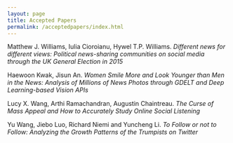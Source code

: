 ```yaml
---
layout: page
title: Accepted Papers
permalink: /acceptedpapers/index.html
---
```


Matthew J. Williams, Iulia Cioroianu, Hywel T.P. Williams. *Different news for different views: Political news-sharing communities on social media through the UK General Election in 2015*


Haewoon Kwak, Jisun An. *Women Smile More and Look Younger than Men in the News: Analysis of Millions of News Photos through GDELT and Deep Learning-based Vision APIs*


Lucy X. Wang, Arthi Ramachandran, Augustin Chaintreau. *The Curse of Mass Appeal and How to Accurately Study Online Social Listening*


Yu Wang, Jiebo Luo, Richard Niemi and Yuncheng Li. *To Follow or not to Follow: Analyzing the Growth Patterns of the Trumpists on Twitter*

